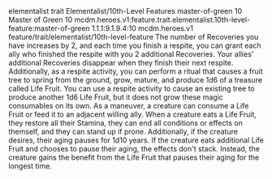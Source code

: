 <ability>
  <metadata>
    <class>elementalist</class>
    <feature_type>trait</feature_type>
    <file_dpath>Elementalist/10th-Level Features</file_dpath>
    <item_id>master-of-green</item_id>
    <item_index>10</item_index>
    <item_name>Master of Green</item_name>
    <level>10</level>
    <scc>mcdm.heroes.v1:feature.trait.elementalist.10th-level-feature:master-of-green</scc>
    <scdc>1.1.1:9.1.9.4:10</scdc>
    <source>mcdm.heroes.v1</source>
    <type>feature/trait/elementalist/10th-level-feature</type>
  </metadata>
  <effects>
    <effect type="mundane">The number of Recoveries you have increases by 2, and each time you finish a respite, you can grant each ally who finished the respite with you 2 additional Recoveries. Your allies&apos; additional Recoveries disappear when they finish their next respite.
Additionally, as a respite activity, you can perform a ritual that causes a fruit tree to spring from the ground, grow, mature, and produce 1d6 of a treasure called Life Fruit. You can use a respite activity to cause an existing tree to produce another 1d6 Life Fruit, but it does not grow these magic consumables on its own.
As a maneuver, a creature can consume a Life Fruit or feed it to an adjacent willing ally. When a creature eats a Life Fruit, they restore all their Stamina, they can end all conditions or effects on themself, and they can stand up if prone. Additionally, if the creature desires, their aging pauses for 1d10 years. If the creature eats additional Life Fruit and chooses to pause their aging, the effects don&apos;t stack. Instead, the creature gains the benefit from the Life Fruit that pauses their aging for the longest time.</effect>
  </effects>
</ability>
